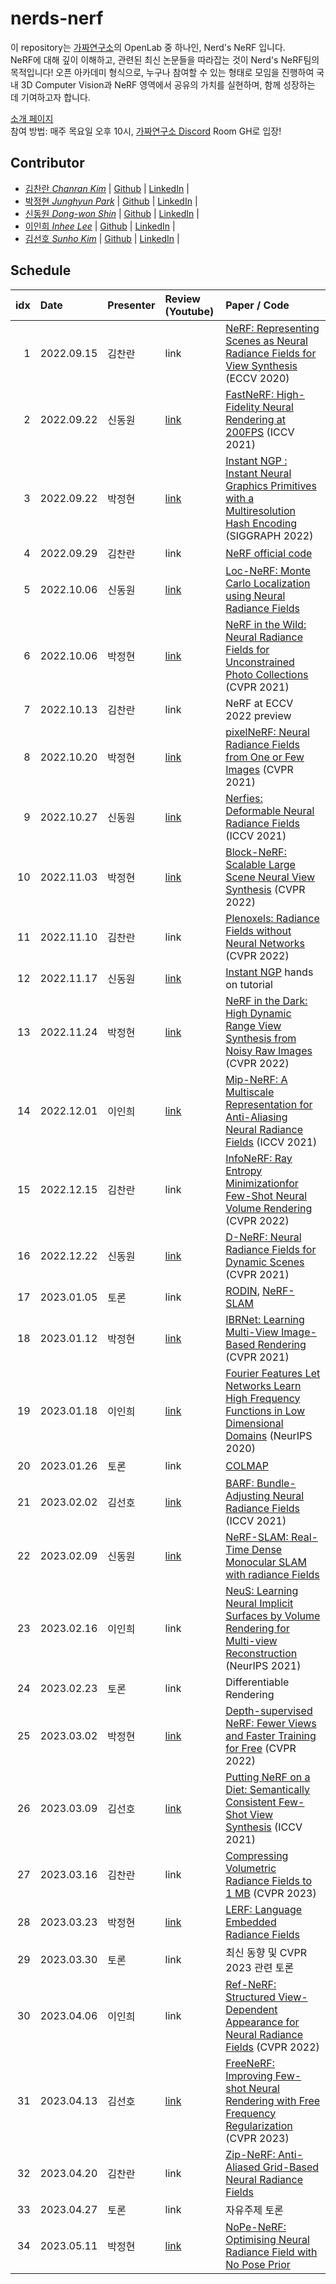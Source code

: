 # nerds-nerf

이 repository는 [가짜연구소](https://pseudo-lab.com)의 OpenLab 중 하나인, Nerd's NeRF 입니다. <br/>
NeRF에 대해 깊이 이해하고, 관련된 최신 논문들을 따라잡는 것이 Nerd's NeRF팀의 목적입니다! 오픈 아카데미 형식으로, 누구나 참여할 수 있는 형태로 모임을 진행하여 국내 3D Computer Vision과 NeRF 영역에서 공유의 가치를 실현하며, 함께 성장하는 데 기여하고자 합니다.

[소개 페이지](https://pseudo-lab.com/Nerd-s-NeRF-2efcb794acbb4a04880d09b162d123aa) <br/>
참여 방법: 매주 목요일 오후 10시, [가짜연구소 Discord](https://discord.gg/sDgnqYWA3G) Room GH로 입장!

## Contributor

- [김찬란 _Chanran Kim_](https://www.youtube.com/channel/UCWnc2XGGO9EqNcuXP-FVsuw) | [Github](https://github.com/seriousran) | [LinkedIn](https://www.linkedin.com/in/chanran-kim/) |
- [박정현 _Junghyun Park_](https://www.youtube.com/channel/UCjNHFyqcXtSLS4vXBa3Nh6A) | [Github](https://github.com/parkjh688) | [LinkedIn](https://www.linkedin.com/in/junghyun-eden/) |
- [신동원 _Dong-won Shin_](https://www.youtube.com/c/SLAMKR) | [Github](https://github.com/dong-won-shin) | [LinkedIn](https://www.linkedin.com/in/dong-won-shin-7a11b2240/) | 
- [이인희 _Inhee Lee_](https://www.youtube.com/@sulwon3902/featured) | [Github](https://github.com/Sulwon-0516) | [LinkedIn](https://www.linkedin.com/in/sulwon/) | 
- [김선호 _Sunho Kim_](https://www.youtube.com/channel/UCe8Q012lKq887dP76COM6eg) | [Github](https://github.com/Philipshrimp) | [LinkedIn](https://www.linkedin.com/in/ssunhokim/) | 

## Schedule

| idx |    Date    | Presenter | Review (Youtube) | Paper / Code |
|----:|:-----------|:----------|:-----------------|:------------ |
| 1   | 2022.09.15 | 김찬란    | link | [NeRF: Representing Scenes as Neural Radiance Fields for View Synthesis](https://arxiv.org/abs/2003.08934) (ECCV 2020) |
| 2   | 2022.09.22 | 신동원    | [link](https://youtu.be/-plCk0IhBGQ) | [FastNeRF: High-Fidelity Neural Rendering at 200FPS](https://ieeexplore.ieee.org/document/9710021) (ICCV 2021) |
| 3   | 2022.09.22 | 박정현    | [link](https://youtu.be/JMl9zkSudyU) | [Instant NGP : Instant Neural Graphics Primitives with a Multiresolution Hash Encoding](https://nvlabs.github.io/instant-ngp/) (SIGGRAPH 2022) |
| 4   | 2022.09.29 | 김찬란    | link | [NeRF official code](https://github.com/bmild/nerf) |
| 5   | 2022.10.06 | 신동원    | [link](https://youtu.be/kN7kIwRBKis) | [Loc-NeRF: Monte Carlo Localization using Neural Radiance Fields](https://arxiv.org/abs/2209.09050) |
| 6   | 2022.10.06 | 박정현    | [link](https://youtu.be/yXjVZ0tBNO8) | [NeRF in the Wild: Neural Radiance Fields for Unconstrained Photo Collections](https://arxiv.org/abs/2008.02268) (CVPR 2021) |
| 7   | 2022.10.13 | 김찬란    | link | NeRF at ECCV 2022 preview |
| 8   | 2022.10.20 | 박정현    | [link](https://youtu.be/RWOp8zGcbLI) |[pixelNeRF: Neural Radiance Fields from One or Few Images](https://arxiv.org/abs/2012.02190) (CVPR 2021)  |
| 9   | 2022.10.27 | 신동원    | [link](https://youtu.be/Eu7vVwnvkIU) | [Nerfies: Deformable Neural Radiance Fields](https://nerfies.github.io/) (ICCV 2021) |
| 10  | 2022.11.03 | 박정현    | [link](https://www.youtube.com/watch?v=nmM8nknt_bE&t=1202s) | [Block-NeRF: Scalable Large Scene Neural View Synthesis](https://arxiv.org/abs/2202.05263) (CVPR 2022) |
| 11  | 2022.11.10 | 김찬란    | link | [Plenoxels: Radiance Fields without Neural Networks](https://openaccess.thecvf.com/content/CVPR2022/papers/Fridovich-Keil_Plenoxels_Radiance_Fields_Without_Neural_Networks_CVPR_2022_paper.pdf) (CVPR 2022) |
| 12  | 2022.11.17 | 신동원    | [link](https://youtu.be/C9JHhkDJSpM) | [Instant NGP](https://github.com/NVlabs/instant-ngp.git) hands on tutorial  |
| 13  | 2022.11.24 | 박정현    | [link](https://www.youtube.com/watch?v=xq9SNMgQGOA) | [NeRF in the Dark: High Dynamic Range View Synthesis from Noisy Raw Images](https://openaccess.thecvf.com/content/CVPR2022/papers/Mildenhall_NeRF_in_the_Dark_High_Dynamic_Range_View_Synthesis_From_CVPR_2022_paper.pdf) (CVPR 2022) |
| 14  | 2022.12.01 | 이인희    | [link](https://youtu.be/_-fuel5WXSM) | [Mip-NeRF: A Multiscale Representation for Anti-Aliasing Neural Radiance Fields](https://openaccess.thecvf.com/content/ICCV2021/papers/Barron_Mip-NeRF_A_Multiscale_Representation_for_Anti-Aliasing_Neural_Radiance_Fields_ICCV_2021_paper.pdf) (ICCV 2021) |
| 15  | 2022.12.15 | 김찬란    | link | [InfoNeRF: Ray Entropy Minimizationfor Few-Shot Neural Volume Rendering](https://openaccess.thecvf.com/content/CVPR2022/papers/Kim_InfoNeRF_Ray_Entropy_Minimization_for_Few-Shot_Neural_Volume_Rendering_CVPR_2022_paper.pdf) (CVPR 2022) |
| 16  | 2022.12.22 | 신동원    | [link](https://youtu.be/y-4vLEo7hns) | [D-NeRF: Neural Radiance Fields for Dynamic Scenes](https://openaccess.thecvf.com/content/CVPR2021/papers/Pumarola_D-NeRF_Neural_Radiance_Fields_for_Dynamic_Scenes_CVPR_2021_paper.pdf) (CVPR 2021) |
| 17  | 2023.01.05 | 토론    | link | [RODIN](https://www.microsoft.com/en-us/research/publication/rodin-a-generative-model-for-sculpting-3d-digital-avatars-using-diffusion/), [NeRF-SLAM](https://github.com/ToniRV/NeRF-SLAM.git)  |
| 18  | 2023.01.12 | 박정현    | [link](https://www.youtube.com/watch?v=XMu2ujSM8Ik&t=1724s) | [IBRNet: Learning Multi-View Image-Based Rendering](https://arxiv.org/pdf/2102.13090.pdf) (CVPR 2021) |
| 19  | 2023.01.18 | 이인희    | [link](https://youtu.be/R_eVgkBgFBM) | [Fourier Features Let Networks Learn High Frequency Functions in Low Dimensional Domains](https://proceedings.neurips.cc/paper/2020/file/55053683268957697aa39fba6f231c68-Paper.pdf) (NeurIPS 2020) |
| 20  | 2023.01.26 | 토론    | link | [COLMAP](https://github.com/colmap/colmap.git)  |
| 21  | 2023.02.02 | 김선호    | [link](https://www.youtube.com/watch?v=iqEfKA7seNk) | [BARF: Bundle-Adjusting Neural Radiance Fields](https://openaccess.thecvf.com/content/ICCV2021/papers/Lin_BARF_Bundle-Adjusting_Neural_Radiance_Fields_ICCV_2021_paper.pdf) (ICCV 2021) |
| 22  | 2023.02.09 | 신동원    | [link](https://youtu.be/RGHcAnBFJYg) | [NeRF-SLAM: Real-Time Dense Monocular SLAM with radiance Fields](https://arxiv.org/pdf/2210.13641.pdf)  |
| 23  | 2023.02.16 | 이인희    | link | [NeuS: Learning Neural Implicit Surfaces by Volume Rendering for Multi-view Reconstruction](https://arxiv.org/pdf/2210.13641.pdf) (NeurIPS 2021)  |
| 24  | 2023.02.23 | 토론    | link | Differentiable Rendering  |
| 25  | 2023.03.02 | 박정현    | [link](https://youtu.be/dysfF6As_Io) | [Depth-supervised NeRF: Fewer Views and Faster Training for Free](https://arxiv.org/pdf/2107.02791.pdf) (CVPR 2022) |
| 26  | 2023.03.09 | 김선호    | [link](https://youtu.be/pcnTE3gqIoY) | [Putting NeRF on a Diet: Semantically Consistent Few-Shot View Synthesis](https://arxiv.org/pdf/2104.00677.pdf) (ICCV 2021)  |
| 27  | 2023.03.16 | 김찬란    | link | [Compressing Volumetric Radiance Fields to 1 MB](https://arxiv.org/pdf/2211.16386.pdf) (CVPR 2023)  |
| 28  | 2023.03.23 | 박정현    | [link](https://youtu.be/7cwLQ5_O9aw)| [LERF: Language Embedded Radiance Fields](https://arxiv.org/pdf/2303.09553.pdf) |
| 29  | 2023.03.30 | 토론      | link | 최신 동향 및 CVPR 2023 관련 토론 |
| 30  | 2023.04.06 | 이인희    | link | [Ref-NeRF: Structured View-Dependent Appearance for Neural Radiance Fields](https://arxiv.org/pdf/2112.03907) (CVPR 2022) |
| 31  | 2023.04.13 | 김선호    | [link](https://youtu.be/nNHqj23MBKQ)| [FreeNeRF: Improving Few-shot Neural Rendering with Free Frequency Regularization](https://arxiv.org/pdf/2303.07418) (CVPR 2023) |
| 32  | 2023.04.20 | 김찬란    | link | [Zip-NeRF: Anti-Aliased Grid-Based Neural Radiance Fields](https://arxiv.org/pdf/2304.06706) |
| 33  | 2023.04.27 | 토론      | link | 자유주제 토론 |
| 34  | 2023.05.11 | 박정현      | [link](https://youtu.be/2nSeVSjBuGU) | [NoPe-NeRF: Optimising Neural Radiance Field with No Pose Prior](https://arxiv.org/abs/2212.07388)|
